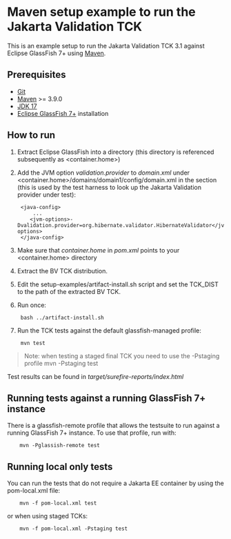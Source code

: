 # Maven setup example to run the Jakarta Validation TCK

This is an example setup to run the Jakarta Validation TCK 3.1 against Eclipse GlassFish 7+ using [Maven](https://maven.apache.org).

## Prerequisites

* [Git](http://git-scm.com)
* [Maven](https://maven.apache.org) >= 3.9.0
* [JDK 17](https://adoptium.net/temurin/releases/)
* [Eclipse GlassFish 7+](https://projects.eclipse.org/projects/ee4j.glassfish/downloads) installation

## How to run

1. Extract Eclipse GlassFish into a directory (this directory is referenced subsequently as <container.home>)
1. Add the JVM option _validation.provider_ to _domain.xml_ under <container.home>/domains/domain1/config/domain.xml in
   the <java-config> section (this is used by the test harness to look up the Jakarta Validation provider under test):

        <java-config>
            ...
           <jvm-options>-Dvalidation.provider=org.hibernate.validator.HibernateValidator</jvm-options>
        </java-config>
1. Make sure that _container.home_ in _pom.xml_ points to your <container.home> directory
1. Extract the BV TCK distribution.
1. Edit the setup-examples/artifact-install.sh script and set the TCK_DIST to the path of the extracted BV TCK.
1. Run once:

        bash ../artifact-install.sh

1. Run the TCK tests against the default glassfish-managed profile:

        mvn test
> Note: when testing a staged final TCK you need to use the -Pstaging profile
        mvn -Pstaging test

Test results can be found in _target/surefire-reports/index.html_

## Running tests against a running GlassFish 7+ instance
There is a glassfish-remote profile that allows the testsuite to run against
a running GlassFish 7+ instance. To use that profile, run with:

        mvn -Pglassish-remote test

## Running local only tests
You can run the tests that do not require a Jakarta EE container
by using the pom-local.xml file:

        mvn -f pom-local.xml test
or when using staged TCKs:

        mvn -f pom-local.xml -Pstaging test
